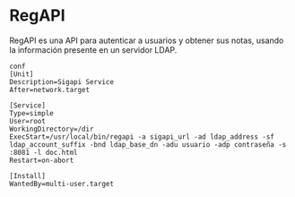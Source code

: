 # RegAPI

RegAPI es una API para autenticar a usuarios y obtener sus notas, usando la información presente en un servidor LDAP.

```
conf
[Unit]
Description=Sigapi Service
After=network.target

[Service]
Type=simple
User=root
WorkingDirectory=/dir
ExecStart=/usr/local/bin/regapi -a sigapi_url -ad ldap_address -sf ldap_account_suffix -bnd ldap_base_dn -adu usuario -adp contraseña -s :8081 -l doc.html
Restart=on-abort

[Install]
WantedBy=multi-user.target
```